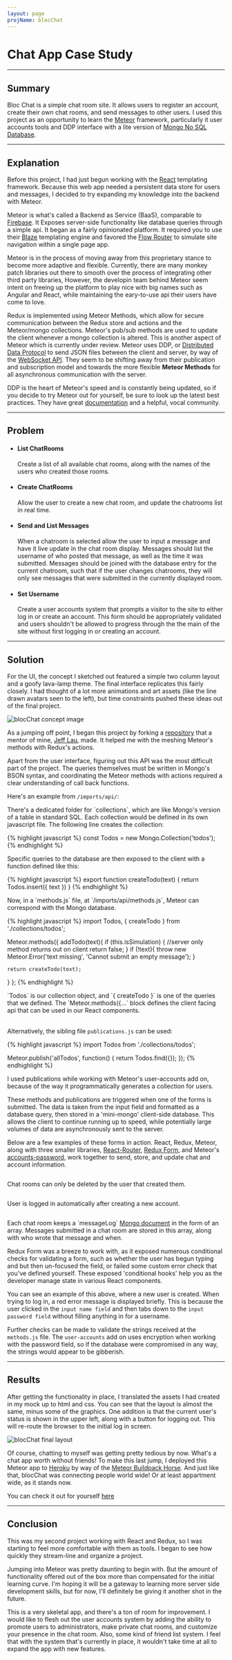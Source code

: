 ```yaml
---
layout: page
projName: blocChat
---
```


# Chat App Case Study

---

## Summary
Bloc Chat is a simple chat room site. It allows users to register an account, create their own chat rooms,
and send messages to other users. I used this project as an opportunity to learn the [Meteor](www.meteor.com)
framework, particularly it user accounts tools and DDP interface with a lite version of
[Mongo No SQL Database](www.mongodb.com).

---

## Explanation
Before this project, I had just begun working with the [React](https://facebook.github.io/react/) templating framework.
Because this web app needed a persistent data store for users and messages, I decided to try expanding my knowledge into the backend with Meteor.

Meteor is what's called a Backend as Service (BaaS), comparable to [Firebase](www.firebase.com). It Exposes
server-side functionality like database queries through a simple api. It began as a fairly opinionated platform.
It required you to use their [Blaze](https://guide.meteor.com/blaze.html) templating engine and favored the
[Flow Router](https://github.com/kadirahq/flow-router) to simulate site navigation within a single page app.

Meteor is in the process of moving away from this proprietary stance to become more adaptive and flexible.
Currently, there are many monkey patch libraries out there to smooth over the process of integrating other third party libraries,
However, the developin team behind Meteor seem intent on freeing up the platform to play nice with big names such as
Angular and React, while maintaining the eary-to-use api their users have come to love.

Redux is implemented using Meteor Methods, which allow for secure communication between the Redux store and actions
and the Meteor/mongo collections. Meteor's pub/sub methods are used to update the client whenever a mongo collection
is altered. This is another aspect of Meteor which is currently under review. Meteor uses DDP,
or [Distributed Data Protocol](https://meteorhacks.com/introduction-to-ddp/) to send JSON files between the client
and server, by way of the [WebSocket API](https://en.wikipedia.org/wiki/WebSocket). They seem to be shifting away
from their publication and subscription model and towards the more flexible **Meteor Methods** for all asynchronous
communication with the server.

DDP is the heart of Meteor's speed and is constantly being updated, so if you decide to try Meteor out for yourself,
be sure to look up the latest best practices. They have great [documentation](https://docs.meteor.com/) and a
helpful, vocal community.

---

## Problem
- #### List ChatRooms
  Create a list of all available chat rooms, along with the names of the users who created those rooms.  
  
- #### Create ChatRooms  
  Allow the user to create a new chat room, and update the chatrooms list in real time.  
  
- #### Send and List Messages  
  When a chatroom is selected allow the user to input a message and have it live update in the chat room display.
  Messages should list the username of who posted that message, as well as the time it was submitted.
  Messages should be joined with the database entry for the current chatroom, such that if the user changes chatrooms,
  they will only see messages that were submitted in the currently displayed room.  
  
- #### Set Username  
  Create a user accounts system that prompts a visitor to the site to either log in or create an account. This
  form should be appropriately validated and users shouldn't be allowed to progress through the the main of the
  site without first logging in or creating an account.

---

## Solution

For the UI, the concept I sketched out featured a simple two column layout and a goofy lava-lamp theme.
The final interface replicates this fairly closely. I had thought of a lot more animations and art assets
(like the line drawn avatars seen to the left), but time constraints pushed these ideas out of the final project.

<div class="case-study-assets"
     markdown="1">

<div class="row center">
<img src="../../assets/blocChatConcept.png"
     alt="blocChat concept image"
     id="blocChatConcept" />
</div>

</div>

As a jumping off point, I began this project by forking a [repository](https://github.com/jstruthers/react-redux-meteor)
that a mentor of mine, [Jeff Lau](http://jefflau.net/#open), made. It helped me with the meshing Meteor's methods
with Redux's actions.

Apart from the user interface, figuring out this API was the most difficult part of the project. The queries
themselves must be written in Mongo's BSON syntax, and coordinating the Meteor methods with actions required
a clear understanding of call back functions.  

Here's an example from `/imports/api/`:  

<p class="aside" markdown="1">
There's a dedicated folder for `collections`, which are like Mongo's version of a table in standard SQL.
Each collection would be defined in its own javascript file.
The following line creates the collection:
</p>

{% highlight javascript %}
const Todos = new Mongo.Collection('todos');
{% endhighlight %}
<p class="aside" markdown="1">
Specific queries to the database are then exposed to the client with a function defined like this:
</p>
{% highlight javascript %}
export function createTodo(text) {
  return Todos.insert({
    text
  })
}
{% endhighlight %}
<p class="aside" markdown="1">
Now, in a `methods.js` file, at `/imports/api/methods.js`, Meteor can correspond with the Mongo database.
</p>
{% highlight javascript %}
import Todos, { createTodo } from './collections/todos';

Meteor.methods({
  addTodo(text){
    if (this.isSimulation) {
      //server only method returns out on client
      return false;
    }
    if (!text){
      throw new Meteor.Error('text missing', 'Cannot submit an empty message');
    }

    return createTodo(text);
  }
};
{% endhighlight %}
<p class="aside" markdown="1">
`Todos` is our collection object, and `{ createTodo }` is one of the queries that we defined.
The `Meteor.methods({...` block defines the client facing api that can be used in our React components.<br/><br/>

Alternatively, the sibling file `publications.js` can be used:
</p>
{% highlight javascript %}
import Todos from './collections/todos';

Meteor.publish('allTodos', function() {
  return Todos.find({});
});
{% endhighlight %}
<p class="aside" markdown="1">
I used publications while working with
Meteor's user-accounts add on, because of the way it programmatically generates a collection for users.
</p>

These methods and publications are triggered when one of the forms is submitted. The data is taken from the
input field and formatted as a database query, then stored in a 'mini-mongo' client-side database. This
allows the client to continue running up to speed, while potentially large volumes of data are asynchronously
sent to the server.

Below are a few examples of these forms in action. React, Redux, Meteor, along with three smaller libraries,
[React-Router](https://github.com/reactjs/react-router), [Redux Form](https://github.com/erikras/redux-form), 
and Meteor's [accounts-password](https://atmospherejs.com/meteor/accounts-password),
work together to send, store, and update chat and account information.

<div class="case-study-assets"
      markdown="1">

<div class="row space">
<div class="gif-wrapper"
     id="blocChatCreateRoom">
<img data-gifffer="../../assets/createRoom.gif"
     data-gifffer-alt=".gif of user creating a room"
     class="gifffer" />
<p class="caption">
  Chat rooms can only be deleted by the user that created them.
</p>
</div>

<div class="gif-wrapper"
     id="blocChatLogin">
<img data-gifffer="../../assets/blocChatLogin.gif"
     data-gifffer-alt=".gif of user creating an account"
     class="gifffer" />
<p class="caption">
  User is logged in automatically after creating a new account.
</p>
</div>
</div>

<div class="row center">
<div class="gif-wrapper"
     id="blocChatLogin">
<img data-gifffer="../../assets/sendMessage.gif"
     class="gifffer"
     data-gifffer-alt=".gif of user sending a message" />
<p class="caption">
  Each chat room keeps a `messageLog` <a href="https://docs.mongodb.com/manual/core/document/">Mongo document</a>
  in the form of an array. Messages submitted in a chat room are stored in this array,
  along with who wrote that message and when.
</p>
</div>
</div>

</div>

Redux Form was a breeze to work with, as it exposed numerous conditional checks for validating a form,
such as whether the user has begun typing and but then un-focused the field,
or failed some custom error check that you've defined yourself. These exposed 'conditional hooks'
help you as the developer manage state in various React components.  

You can see an example of this above, where a new user is created. When trying to log in, a red error message
is displayed briefly. This is because the user clicked in the `input name field` and then tabs down to the
`input password field` without filling anything in for a username.

Further checks can be made to validate the strings received at the `methods.js` file. The `user-accounts` add on
uses encryption when working with the password field, so if the database were compromised in any way, the strings
would appear to be gibberish.

---

## Results

After getting the functionality in place, I translated the assets I had created in my mock up to html and css.
You can see that the layout is almost the same, minus some of the graphics. One addition is that the
current user's status is shown in the upper left, along with a button for logging out. This will re-route the
browser to the initial log in screen.

<div class="row center" markdown="1">
<img src="../../assets/blocChatFinal.png"
     alt="blocChat final layout"
     id="blocChatFinal" />
</div>

Of course, chatting to myself was getting pretty tedious by now. What's a chat app worth without friends!
To make this last jump, I deployed this Meteor app to [Heroku](www.heroku.com) by way of the
[Meteor Buildpack Horse](https://github.com/AdmitHub/meteor-buildpack-horse). And just like that, blocChat
was connecting people world wide! Or at least appartment wide, as it stands now.

You can check it out for yourself [here](https://jsbloc-chat.herokuapp.com)

---

## Conclusion

This was my second project working with React and Redux, so I was starting to feel more comfortable with
them as tools. I began to see how quickly they stream-line and organize a project.

Jumping into Meteor was pretty daunting to begin with. But the amount of functionality offered out of the
box more than compensated for the initial learning curve. I'm hoping it will be a gateway to learning
more server side development skills, but for now, I'll definitely be giving it another shot in the future.

This is a very skeletal app, and there's a ton of room for improvement. I would like to flesh out the
user accounts system by adding the ability to promote users to administrators, make private chat rooms,
and customize your presence in the chat room. Also, some kind of friend list system. I feel that
with the system that's currently in place, it wouldn't take time at all to expand the app with new features.
